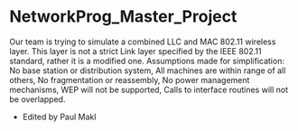 NetworkProg_Master_Project
==========================

Our team is trying to simulate a combined LLC and MAC 802.11 wireless layer. This layer is not a strict Link layer specified by the IEEE 802.11 standard, rather it is a modified one. Assumptions made for simplification: No base station or distribution system, All machines are within range of all others, No fragmentation or reassembly, No power management mechanisms, WEP will not be supported, Calls to interface routines will not be overlapped.

- Edited by Paul Makl